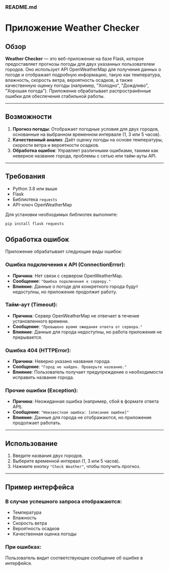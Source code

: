 ### README.md

# Приложение Weather Checker

## Обзор

**Weather Checker** — это веб-приложение на базе Flask, которое предоставляет прогнозы погоды для двух указанных пользователем городов. Оно использует API OpenWeatherMap для получения данных о погоде и отображает подробную информацию, такую как температура, влажность, скорость ветра, вероятность осадков, а также качественную оценку погоды (например, "Холодно", "Дождливо", "Хорошая погода"). Приложение обрабатывает распространённые ошибки для обеспечения стабильной работы.

---

## Возможности

1. **Прогноз погоды**: Отображает погодные условия для двух городов, основанные на выбранном временном интервале (1, 3 или 5 часов).
2. **Качественный анализ**: Даёт оценку погоды на основе температуры, скорости ветра и вероятности осадков.
3. **Обработка ошибок**: Управляет различными ошибками, такими как неверное название города, проблемы с сетью или тайм-ауты API.

---

## Требования

- Python 3.8 или выше
- Flask
- Библиотека `requests`
- API-ключ OpenWeatherMap

Для установки необходимых библиотек выполните:
```bash
pip install flask requests
```

## Обработка ошибок

Приложение обрабатывает следующие виды ошибок:

### Ошибка подключения к API (ConnectionError):
- **Причина**: Нет связи с сервером OpenWeatherMap.
- **Сообщение**: `"Ошибка подключения к серверу."`
- **Влияние**: Данные о погоде для конкретного города будут недоступны, но приложение продолжит работу.

### Тайм-аут (Timeout):
- **Причина**: Сервер OpenWeatherMap не отвечает в течение установленного времени.
- **Сообщение**: `"Превышено время ожидания ответа от сервера."`
- **Влияние**: Данные для города недоступны, но работа приложения не прерывается.

### Ошибка 404 (HTTPError):
- **Причина**: Неверно указано название города.
- **Сообщение**: `"Город не найден. Проверьте название."`
- **Влияние**: Пользователь получает предупреждение о необходимости исправить название города.

### Прочие ошибки (Exception):
- **Причина**: Неожиданная ошибка (например, сбой в формате ответа API).
- **Сообщение**: `"Неизвестная ошибка: [описание ошибки]"`
- **Влияние**: Данные для города не отображаются, но приложение продолжает работать.

---

## Использование

1. Введите названия двух городов.
2. Выберите временной интервал (1, 3 или 5 часов).
3. Нажмите кнопку `"Check Weather"`, чтобы получить прогноз.

---

## Пример интерфейса

### В случае успешного запроса отображаются:
- Температура
- Влажность
- Скорость ветра
- Вероятность осадков
- Качественная оценка погоды

### При ошибках:
Пользователь видит соответствующее сообщение об ошибке в интерфейсе.

